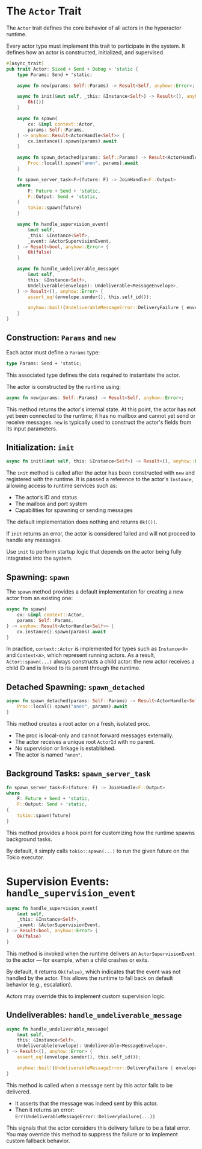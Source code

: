 # The `Actor` Trait

The `Actor` trait defines the core behavior of all actors in the hyperactor runtime.

Every actor type must implement this trait to participate in the system. It defines how an actor is constructed, initialized, and supervised.

```rust
#[async_trait]
pub trait Actor: Sized + Send + Debug + 'static {
    type Params: Send + 'static;

    async fn new(params: Self::Params) -> Result<Self, anyhow::Error>;

    async fn init(&mut self, _this: &Instance<Self>) -> Result<(), anyhow::Error> {
        Ok(())
    }

    async fn spawn(
        cx: &impl context::Actor,
        params: Self::Params,
    ) -> anyhow::Result<ActorHandle<Self>> {
        cx.instance().spawn(params).await
    }

    async fn spawn_detached(params: Self::Params) -> Result<ActorHandle<Self>, anyhow::Error> {
        Proc::local().spawn("anon", params).await
    }

    fn spawn_server_task<F>(future: F) -> JoinHandle<F::Output>
    where
        F: Future + Send + 'static,
        F::Output: Send + 'static,
    {
        tokio::spawn(future)
    }

    async fn handle_supervision_event(
        &mut self,
        _this: &Instance<Self>,
        _event: &ActorSupervisionEvent,
    ) -> Result<bool, anyhow::Error> {
        Ok(false)
    }

    async fn handle_undeliverable_message(
        &mut self,
        this: &Instance<Self>,
        Undeliverable(envelope): Undeliverable<MessageEnvelope>,
    ) -> Result<(), anyhow::Error> {
        assert_eq!(envelope.sender(), this.self_id());

        anyhow::bail!(UndeliverableMessageError::DeliveryFailure { envelope });
    }
}
```

## Construction: `Params` and `new`

Each actor must define a `Params` type:

```rust
type Params: Send + 'static;
```

This associated type defines the data required to instantiate the actor.

The actor is constructed by the runtime using:
```rust
async fn new(params: Self::Params) -> Result<Self, anyhow::Error>;
```

This method returns the actor's internal state. At this point, the actor has not yet been connected to the runtime; it has no mailbox and cannot yet send or receive messages. `new` is typically used to construct the actor's fields from its input parameters.

## Initialization: `init`

```rust
async fn init(&mut self, this: &Instance<Self>) -> Result<(), anyhow::Error>
```

The `init` method is called after the actor has been constructed with `new` and registered with the runtime. It is passed a reference to the actor's `Instance`, allowing access to runtime services such as:
- The actor’s ID and status
- The mailbox and port system
- Capabilities for spawning or sending messages

The default implementation does nothing and returns `Ok(())`.

If `init` returns an error, the actor is considered failed and will not proceed to handle any messages.

Use `init` to perform startup logic that depends on the actor being fully integrated into the system.

## Spawning: `spawn`

The `spawn` method provides a default implementation for creating a new actor from an existing one:

```rust
async fn spawn(
    cx: &impl context::Actor,
    params: Self::Params,
) -> anyhow::Result<ActorHandle<Self>> {
    cx.instance().spawn(params).await
}
```

In practice, `context::Actor` is implemented for types such as `Instance<A>` and `Context<A>`, which represent running actors. As a result, `Actor::spawn(...)` always constructs a child actor: the new actor receives a child ID and is linked to its parent through the runtime.

## Detached Spawning: `spawn_detached`

```rust
async fn spawn_detached(params: Self::Params) -> Result<ActorHandle<Self>, anyhow::Error> {
    Proc::local().spawn("anon", params).await
}
```
This method creates a root actor on a fresh, isolated proc.
- The proc is local-only and cannot forward messages externally.
- The actor receives a unique root `ActorId` with no parent.
- No supervision or linkage is established.
- The actor is named `"anon"`.

## Background Tasks: `spawn_server_task`

```rust
fn spawn_server_task<F>(future: F) -> JoinHandle<F::Output>
where
    F: Future + Send + 'static,
    F::Output: Send + 'static,
{
    tokio::spawn(future)
}
```

This method provides a hook point for customizing how the runtime spawns background tasks.

By default, it simply calls `tokio::spawn(...)` to run the given future on the Tokio executor.

# Supervision Events: `handle_supervision_event`

```rust
async fn handle_supervision_event(
    &mut self,
    _this: &Instance<Self>,
    _event: &ActorSupervisionEvent,
) -> Result<bool, anyhow::Error> {
    Ok(false)
}
```
This method is invoked when the runtime delivers an `ActorSupervisionEvent` to the actor — for example, when a child crashes or exits.

By default, it returns `Ok(false)`, which indicates that the event was not handled by the actor. This allows the runtime to fall back on default behavior (e.g., escalation).

Actors may override this to implement custom supervision logic.

## Undeliverables: `handle_undeliverable_message`

```rust
async fn handle_undeliverable_message(
    &mut self,
    this: &Instance<Self>,
    Undeliverable(envelope): Undeliverable<MessageEnvelope>,
) -> Result<(), anyhow::Error> {
    assert_eq!(envelope.sender(), this.self_id());

    anyhow::bail!(UndeliverableMessageError::DeliveryFailure { envelope });
}
```
This method is called when a message sent by this actor fails to be delivered.
- It asserts that the message was indeed sent by this actor.
- Then it returns an error: `Err(UndeliverableMessageError::DeliveryFailure(...))`

This signals that the actor considers this delivery failure to be a fatal error. You may override this method to suppress the failure or to implement custom fallback behavior.
